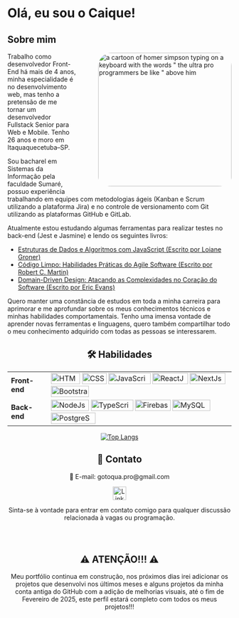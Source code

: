 <h1> Olá, eu sou o Caique!</h1>

<h2>Sobre mim</h2>
<img src="https://media1.tenor.com/m/i3lImBg2UEQAAAAd/scaler-create-impact.gif" alt="a cartoon of homer simpson typing on a keyboard with the words &quot; the ultra pro programmers be like &quot; above him" width="300" align="right" style="padding-bottom: 10px; margin-left: 50px; border-radius: 30px;">
<p> Trabalho como desenvolvedor Front-End há mais de 4 anos, minha especialidade é no desenvolvimento web, mas tenho a pretensão de me tornar um desenvolvedor Fullstack Senior para Web e Mobile. Tenho 26 anos e moro em Itaquaquecetuba–SP.</p>
<p>Sou bacharel em Sistemas da Informação pela faculdade Sumaré, possuo experiência trabalhando em equipes com metodologias ágeis (Kanban e Scrum utilizando a plataforma Jira) e no controle de versionamento com Git utilizando as plataformas GitHub e GitLab.</p>
<p>Atualmente estou estudando algumas ferramentas para realizar testes no back-end (Jest e Jasmine) e lendo os seguintes livros:</p>
<ul>
  <li><a href="https://www.amazon.com.br/gp/product/8575226932/">Estruturas de Dados e Algoritmos com JavaScript (Escrito por Loiane Groner)</a></li>
  <li><a href="https://www.amazon.com.br/gp/product/8576082675/">Código Limpo: Habilidades Práticas do Agile Software (Escrito por Robert C. Martin)</a></li>
  <li><a href="https://www.amazon.com.br/dp/8550800651/">Domain-Driven Design: Atacando as Complexidades no Coração do Software (Escrito por Eric Evans)</a></li>
</ul>
<p>Quero manter uma constância de estudos em toda a minha carreira para aprimorar e me aprofundar sobre os meus conhecimentos técnicos e minhas habilidades comportamentais. Tenho uma imensa vontade de aprender novas ferramentas e linguagens, quero também compartilhar todo o meu conhecimento adquirido com todas as pessoas se interessarem.</p>

<div align="center">
<h2 >🛠️ Habilidades</h2>

<table>
    <tr>
    <td><strong>Front-end</strong></td>
    <td>
        <img src="https://img.shields.io/badge/HTML-E34F26?style=for-the-badge&amp;logo=html5&amp;logoColor=white" alt="HTML" height="25px" width="65px">
        <img src="https://img.shields.io/badge/CSS-1572B6?style=for-the-badge&amp;logo=css3&amp;logoColor=white" alt="CSS" height="25px" width="55px">
        <img src="https://img.shields.io/badge/JavaScript-F7DF1E?style=for-the-badge&amp;logo=javascript&amp;logoColor=black" alt="JavaScript" height="25px" width="95px">
        <img src="https://img.shields.io/badge/ReactJs-61DAFB?style=for-the-badge&amp;logo=react&amp;logoColor=black" alt="ReactJs" height="25px" width="80px">
        <img src="https://img.shields.io/badge/next.js-000000?style=for-the-badge&logo=nextdotjs&logoColor=white" alt="NextJs" height="25px" width="80px">
        <img src="https://img.shields.io/badge/Bootstrap-7952B3?style=for-the-badge&amp;logo=bootstrap&amp;logoColor=white" alt="Bootstrap" height="25px" width="85px">
    </td>
    </tr>
    <tr>
    <td><strong>Back-end</strong></td>
    <td>
        <img src="https://img.shields.io/badge/Node.js-339933?style=for-the-badge&amp;logo=node.js&amp;logoColor=white" alt="NodeJs" height="25px" width="85px">
        <img src="https://img.shields.io/badge/TypeScript-3178C6?style=for-the-badge&amp;logo=typescript&amp;logoColor=white" alt="TypeScript" height="25px" width="95px">
        <img src="https://img.shields.io/badge/firebase-ffca28?style=for-the-badge&logo=firebase&logoColor=black" alt="Firebase" height="25px" width="80px">
        <img src="https://img.shields.io/badge/MySQL-4479A1?style=for-the-badge&amp;logo=mysql&amp;logoColor=white" alt="MySQL" height="25px" width="85px">
        <img src="https://img.shields.io/badge/postgresql-4169e1?style=for-the-badge&logo=postgresql&logoColor=white" alt="PostgreSQL" height="25px" width="100px">
    </td>
    </tr>
</table>
</div>

<div align="center">

[![Top Langs](https://github-readme-stats.vercel.app/api/top-langs/?username=gotoquase&theme=midnight-purple&hide=blade,html,css&layout=donut)](https://github.com/gotoquase/github-readme-stats)

</div>

<div align="center">
  <h2>💬 Contato</h2>
  <p> 📧 E-mail: gotoqua.pro@gmail.com</p>
  <a href="https://www.linkedin.com/in/caique-henrique-977240197/">
    <img src="https://img.shields.io/badge/linkedin-%230077B5.svg?style=for-the-badge&logo=linkedin&logoColor=white" alt="Linkedin" height="30px" target="_blank">
  </a>
  <p>Sinta-se à vontade para entrar em contato comigo para qualquer discussão relacionada à vagas ou programação.</p>
</div>

<div align="center" style="padding-top: 30px;">
  <h2>⚠️ ATENÇÃO!!! ⚠️</h2>
  <p>Meu portfólio continua em construção, nos próximos dias irei adicionar os projetos que desenvolvi nos últimos meses e alguns projetos da minha conta antiga do GitHub com a adição de melhorias visuais, até o fim de Fevereiro de 2025, este perfil estará completo com todos os meus projetos!!!</p>
</div>
